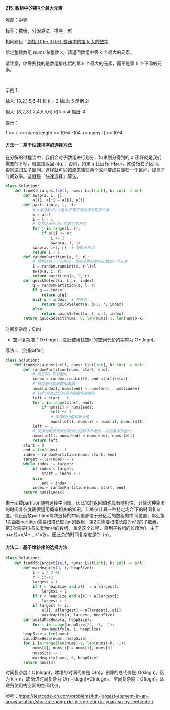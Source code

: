 #### [215. 数组中的第K个最大元素](https://leetcode-cn.com/problems/kth-largest-element-in-an-array/)

难度：中等

标签：[数组](../原理/数组.md)，[分治算法](../原理/分治算法.md)，[排序](../原理/排序.md)，[堆](../原理/堆.md)

相同题目：[剑指 Offer II 076. 数组中的第 k 大的数字](https://leetcode-cn.com/problems/xx4gT2/)

给定整数数组 nums 和整数 k，请返回数组中第 k 个最大的元素。

请注意，你需要找的是数组排序后的第 k 个最大的元素，而不是第 k 个不同的元素。

 

示例 1:

输入: [3,2,1,5,6,4] 和 k = 2
输出: 5
示例 2:

输入: [3,2,3,1,2,4,5,5,6] 和 k = 4
输出: 4


提示：

1 <= k <= nums.length <= 10^4
-104 <= nums[i] <= 10^4

#### 方法一：基于快速排序的选择方法

在分解的过程当中，我们会对子数组进行划分，如果划分得到的 q 正好就是我们需要的下标，就直接返回 a[q]；否则，如果 q 比目标下标小，就递归右子区间，否则递归左子区间。这样就可以把原来递归两个区间变成只递归一个区间，提高了时间效率。这就是「快速选择」算法。

```python
class Solution:
    def findKthLargest(self, nums: List[int], k: int) -> int:
        def swap(a, i, j):
            a[i], a[j] = a[j], a[i]
        def partition(a, l, r):
            # x是分割点，i是小于等于分割点的数字个数
            x = a[r]
            i = l - 1
			# 交换比分割点小的数字到左边
            for j in range(l, r):
                if a[j] <= x:
                    i += 1
                    swap(a, i, j)
            swap(a, i+1, r)  # 交换分割点
            return i + 1
        def randomPartition(a, l, r):
		    # 随机选择一个分割点，然后交换分割点和最后一个元素
            i = random.randint(0, r-l)+l
            swap(a, i, r)
            return partition(a, l, r)
        def quickSelect(a, l, r, index):
            q = randomPartition(a, l, r)
            if q == index:
                return a[q]
            elif q < index:  # 在右边
                return quickSelect(a, q+1, r, index)
            else:
                return quickSelect(a, l, q-1, index)
        return quickSelect(nums, 0, len(nums)-1, len(nums)-k)
```

时间复杂度：O(n)

- 空间复杂度：O*(log*n*)，递归使用栈空间的空间代价的期望为 O*(log*n*)。

写法二（剑指offer）

```python
class Solution:
    def findKthLargest(self, nums: List[int], k: int) -> int:
        def randomPartition(nums, start, end):
            # 闭区间，取分割点
            index = random.randint(0, end-start)+start
            # 将分割点放到数组最后
            nums[index], nums[end] = nums[end], nums[index]
            # left存放比分割点小的数字的索引
            left = start - 1
            for i in range(start, end):
                if nums[i] < nums[end]:
                    left += 1
                    # 交换较小值和较大值
                    nums[left], nums[i] = nums[i], nums[left]
            left += 1
            # 交换分割点使得分割点左边数字比他小，右边数字比他大
            nums[left], nums[end] = nums[end], nums[left]
            return left
        start = 0
        end = len(nums) - 1
        index = randomPartition(nums, start, end)
        target = len(nums) - k
        while index != target:
            if index < target:
                start = index + 1
            else:
                end = index - 1
            index = randomPartition(nums, start, end)
        return nums[index]
```

由于函数partition随机选择中间值，因此它的返回值也具有随机性，计算这种算法的时间复杂度需要运用概率相关的知识。此处仅计算一种特定场合下的时间复杂度。假设函数partition每次选择的中间值都位于分区后的数组的中间位置，那么第1次函数partition需要扫描长度为n的数组，第2次需要扫描长度为n/2的子数组，第3次需要扫描长度为n/4的数组，重复这个过程，直到子数组的长度为1。由于n+n/2+n/4+…+1=2n，因此总的时间复杂度是O（n）。

#### 方法二：基于堆排序的选择方法

```python
class Solution:
    def findKthLargest(self, nums: List[int], k: int) -> int:
        def maxHeapify(a, i, heapSize):
            l = i * 2 +1
            r = i*2+2
            largest = i
            if l < heapSize and a[l] > a[largest]:
                largest = l
            if r < heapSize and a[r] > a[largest]:
                largest = r
            if largest != i:
                a[i], a[largest] = a[largest], a[i]
                maxHeapify(a, largest, heapSize)
        def buildMaxHeap(a, heapSize):
            for i in range(heapSize//2, -1, -1):
                maxHeapify(a, i, heapSize)
        heapSize = len(nums)
        buildMaxHeap(nums, heapSize)
        for i in range(len(nums)-1, len(nums)-k, -1):
            nums[0], nums[i] = nums[i], nums[0]
            heapSize -= 1
            maxHeapify(nums, 0, heapSize)
        return nums[0]
```



时间复杂度：O(nlogn)，建堆的时间代价是 O(n)，删除的总代价是 O(klogn)，因为 k < n，故渐进时间复杂为 O(n+klogn)=O(nlogn)。
空间复杂度：O(logn)，即递归使用栈空间的空间代价。


参考：https://leetcode-cn.com/problems/kth-largest-element-in-an-array/solution/shu-zu-zhong-de-di-kge-zui-da-yuan-su-by-leetcode-/
